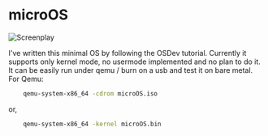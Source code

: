 # microOS

![Screenplay](https://raw.githubusercontent.com/shaswata56/microOS/master/res/screenplay.gif)

I've written this minimal OS by following the OSDev tutorial. Currently it supports only kernel mode, no usermode implemented and no plan to do it.
It can be easily run under qemu / burn on a usb and test it on bare metal.
For Qemu:

```sh
    qemu-system-x86_64 -cdrom microOS.iso
```

or,

```sh
    qemu-system-x86_64 -kernel microOS.bin
```


